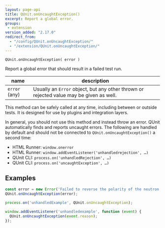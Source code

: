 ```yaml
---
layout: page-api
title: QUnit.onUncaughtException()
excerpt: Report a global error.
groups:
 - extension
version_added: "2.17.0"
redirect_from:
  - "/config/QUnit.onUncaughtException/"
  - "/extension/QUnit.onUncaughtException/"
---
```


`QUnit.onUncaughtException( error )`

Report a global error that should result in a failed test run.

| name | description |
|------|-------------|
| `error` (any) | Usually an `Error` object, but any other thrown or rejected value may be given as well. |


This method can be safely called at any time, including between or outside tests. It is designed for use by plugins and integration layers.

In general, you should not use this method and instead throw an error. QUnit automatically finds and reports uncaught errors. The following are handled by default and should not be connected to `QUnit.onUncaughtException()` a second time:

* HTML Runner: `window.onerror`
* HTML Runner: `window.addEventListener('unhandledrejection', …)`
* QUnit CLI: `process.on('unhandledRejection', …)`
* QUnit CLI: `process.on('uncaughtException', …)`

## Examples

```js
const error = new Error('Failed to reverse the polarity of the neutron flow');
QUnit.onUncaughtException(error);
```

```js
process.on('unhandledExample', QUnit.onUncaughtException);
```

```js
window.addEventListener('unhandledexample', function (event) {
  QUnit.onUncaughtException(event.reason);
});
```
